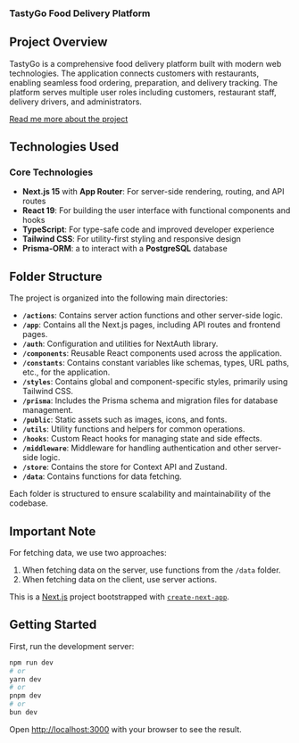 ### TastyGo Food Delivery Platform

## Project Overview

TastyGo is a comprehensive food delivery platform built with modern web technologies. The application connects customers with restaurants, enabling seamless food ordering, preparation, and delivery tracking. The platform serves multiple user roles including customers, restaurant staff, delivery drivers, and administrators.

[Read me more about the project](./about.md)

## Technologies Used

### Core Technologies

- **Next.js 15** with **App Router**: For server-side rendering, routing, and API routes
- **React 19**: For building the user interface with functional components and hooks
- **TypeScript**: For type-safe code and improved developer experience
- **Tailwind CSS**: For utility-first styling and responsive design
- **Prisma-ORM**: a to interact with a **PostgreSQL** database

## Folder Structure

The project is organized into the following main directories:

- **`/actions`**: Contains server action functions and other server-side logic.
- **`/app`**: Contains all the Next.js pages, including API routes and frontend pages.
- **`/auth`**: Configuration and utilities for NextAuth library.
- **`/components`**: Reusable React components used across the application.
- **`/constants`**: Contains constant variables like schemas, types, URL paths, etc., for the application.
- **`/styles`**: Contains global and component-specific styles, primarily using Tailwind CSS.
- **`/prisma`**: Includes the Prisma schema and migration files for database management.
- **`/public`**: Static assets such as images, icons, and fonts.
- **`/utils`**: Utility functions and helpers for common operations.
- **`/hooks`**: Custom React hooks for managing state and side effects.
- **`/middleware`**: Middleware for handling authentication and other server-side logic.
- **`/store`**: Contains the store for Context API and Zustand.
- **`/data`**: Contains functions for data fetching.

Each folder is structured to ensure scalability and maintainability of the codebase.

## Important Note

For fetching data, we use two approaches:

1. When fetching data on the server, use functions from the `/data` folder.
2. When fetching data on the client, use server actions.

This is a [Next.js](https://nextjs.org) project bootstrapped with [`create-next-app`](https://nextjs.org/docs/app/api-reference/cli/create-next-app).

## Getting Started

First, run the development server:

```bash
npm run dev
# or
yarn dev
# or
pnpm dev
# or
bun dev
```

Open [http://localhost:3000](http://localhost:3000) with your browser to see the result.
